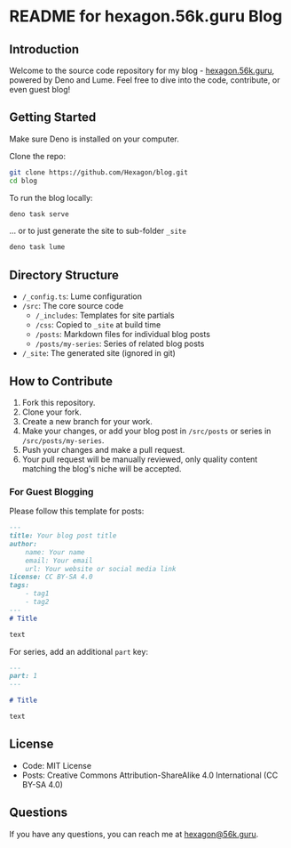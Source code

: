 # README for hexagon.56k.guru Blog

## Introduction

Welcome to the source code repository for my blog - [hexagon.56k.guru](https://hexagon.56k.guru), powered by Deno and Lume. Feel free to dive into the code, contribute, or even guest blog!

## Getting Started

Make sure Deno is installed on your computer.

Clone the repo:

```bash
git clone https://github.com/Hexagon/blog.git
cd blog
```

To run the blog locally:

```bash
deno task serve
```

... or to just generate the site to sub-folder `_site`

```bash
deno task lume
```

## Directory Structure
- `/_config.ts`: Lume configuration
- `/src`: The core source code
    - `/_includes`: Templates for site partials
    - `/css`: Copied to `_site` at build time
    - `/posts`: Markdown files for individual blog posts
    - `/posts/my-series`: Series of related blog posts
- `/_site`: The generated site (ignored in git)

## How to Contribute

1. Fork this repository.
2. Clone your fork.
3. Create a new branch for your work.
4. Make your changes, or add your blog post in `/src/posts` or series in `/src/posts/my-series`.
5. Push your changes and make a pull request.
6. Your pull request will be manually reviewed, only quality content matching the blog's niche will be accepted.

### For Guest Blogging

Please follow this template for posts:

```markdown
---
title: Your blog post title
author:
    name: Your name
    email: Your email
    url: Your website or social media link
license: CC BY-SA 4.0
tags:
    - tag1
    - tag2
---
# Title

text
```

For series, add an additional `part` key:

```markdown
---
part: 1
---

# Title

text
```

## License

- Code: MIT License
- Posts: Creative Commons Attribution-ShareAlike 4.0 International (CC BY-SA 4.0)

## Questions

If you have any questions, you can reach me at hexagon@56k.guru.
